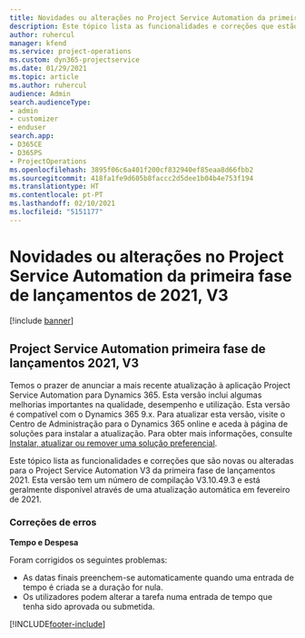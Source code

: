 ```yaml
---
title: Novidades ou alterações no Project Service Automation da primeira fase de lançamentos de 2021, V3
description: Este tópico lista as funcionalidades e correções que estão disponíveis no Project Service Automation da primeira fase de lançamentos 2021, V3.
author: ruhercul
manager: kfend
ms.service: project-operations
ms.custom: dyn365-projectservice
ms.date: 01/29/2021
ms.topic: article
ms.author: ruhercul
audience: Admin
search.audienceType:
- admin
- customizer
- enduser
search.app:
- D365CE
- D365PS
- ProjectOperations
ms.openlocfilehash: 3895f06c6a401f200cf832940ef85eaa8d66fbb2
ms.sourcegitcommit: 418fa1fe9d605b8faccc2d5dee1b04b4e753f194
ms.translationtype: HT
ms.contentlocale: pt-PT
ms.lasthandoff: 02/10/2021
ms.locfileid: "5151177"
---
```

# <a name="whats-new-or-changed-in-project-service-automation-early-access-wave-1-2021-v3"></a>Novidades ou alterações no Project Service Automation da primeira fase de lançamentos de 2021, V3

[!include [banner](../includes/psa-now-project-operations.md)]

## <a name="project-service-automation-early-access-wave-1-2021-v3"></a>Project Service Automation primeira fase de lançamentos 2021, V3

Temos o prazer de anunciar a mais recente atualização à aplicação Project Service Automation para Dynamics 365. Esta versão inclui algumas melhorias importantes na qualidade, desempenho e utilização. Esta versão é compatível com o Dynamics 365 9.x. Para atualizar esta versão, visite o Centro de Administração para o Dynamics 365 online e aceda à página de soluções para instalar a atualização. Para obter mais informações, consulte [Instalar, atualizar ou remover uma solução preferencial](https://docs.microsoft.com/power-platform/admin/install-remove-preferred-solution).

Este tópico lista as funcionalidades e correções que são novas ou alteradas para o Project Service Automation V3 da primeira fase de lançamentos 2021. Esta versão tem um número de compilação V3.10.49.3 e está geralmente disponível através de uma atualização automática em fevereiro de 2021.


### <a name="bug-fixes"></a>Correções de erros

**Tempo e Despesa**

Foram corrigidos os seguintes problemas:

- As datas finais preenchem-se automaticamente quando uma entrada de tempo é criada se a duração for nula.
- Os utilizadores podem alterar a tarefa numa entrada de tempo que tenha sido aprovada ou submetida.


[!INCLUDE[footer-include](../includes/footer-banner.md)]